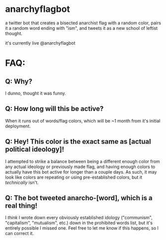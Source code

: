 # anarchyflagbot
 a twitter bot that creates a bisected anarchist flag with a random color, pairs it a random word ending with "ism", and tweets it as a new school of leftist thought.

it's currently live @anarchyflagbot

# FAQ:
## Q: Why?
I dunno, thought it was funny.

## Q: How long will this be active?
When it runs out of words/flag colors, which will be ~1 month from it's initial deployment.

## Q: Hey! This color is the exact same as [actual political ideology]!
I attempted to strike a balance between being a different enough color from any actual ideology or previously made flag, and having enough colors to actually have this bot active for longer than a couple days. As such, it may look like colors are repeating or using pre-established colors, but it *technically* isn't.

## Q: The bot tweeted anarcho-[word], which is a real thing!
I *think* I wrote down every obviously established idology ("communism", "capitalism", "mutualism", etc.) down in the prohibited words list, but it's entirely possible I missed one. Feel free to let me know if this happens, so I can correct it.
